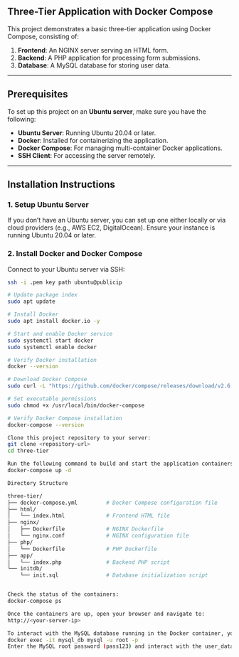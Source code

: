 ## Three-Tier Application with Docker Compose

This project demonstrates a basic three-tier application using Docker Compose, consisting of:
1. **Frontend**: An NGINX server serving an HTML form.
2. **Backend**: A PHP application for processing form submissions.
3. **Database**: A MySQL database for storing user data.

---

## Prerequisites

To set up this project on an **Ubuntu server**, make sure you have the following:

- **Ubuntu Server**: Running Ubuntu 20.04 or later.
- **Docker**: Installed for containerizing the application.
- **Docker Compose**: For managing multi-container Docker applications.
- **SSH Client**: For accessing the server remotely.

---

## Installation Instructions

### 1. Setup Ubuntu Server
If you don’t have an Ubuntu server, you can set up one either locally or via cloud providers (e.g., AWS EC2, DigitalOcean). Ensure your instance is running Ubuntu 20.04 or later.

### 2. Install Docker and Docker Compose
Connect to your Ubuntu server via SSH:

```bash
ssh -i .pem key path ubuntu@publicip

# Update package index
sudo apt update

# Install Docker
sudo apt install docker.io -y

# Start and enable Docker service
sudo systemctl start docker
sudo systemctl enable docker

# Verify Docker installation
docker --version

# Download Docker Compose
sudo curl -L "https://github.com/docker/compose/releases/download/v2.6.0/docker-compose-$(uname -s)-$(uname -m)" -o /usr/local/bin/docker-compose

# Set executable permissions
sudo chmod +x /usr/local/bin/docker-compose

# Verify Docker Compose installation
docker-compose --version

Clone this project repository to your server:
git clone <repository-url>
cd three-tier

Run the following command to build and start the application containers:
docker-compose up -d

Directory Structure

three-tier/
├── docker-compose.yml         # Docker Compose configuration file
├── html/
│   └── index.html             # Frontend HTML file
├── nginx/
│   ├── Dockerfile             # NGINX Dockerfile
│   └── nginx.conf             # NGINX configuration file
├── php/
│   └── Dockerfile             # PHP Dockerfile
├── app/
│   └── index.php              # Backend PHP script
└── initdb/
    └── init.sql               # Database initialization script


Check the status of the containers:
docker-compose ps 

Once the containers are up, open your browser and navigate to:
http://<your-server-ip>

To interact with the MySQL database running in the Docker container, you can execute:
docker exec -it mysql_db mysql -u root -p
Enter the MySQL root password (pass123) and interact with the user_data database.

